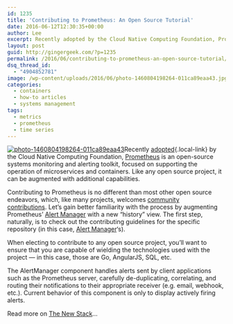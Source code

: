 ```yaml
---
id: 1235
title: 'Contributing to Prometheus: An Open Source Tutorial'
date: 2016-06-12T12:30:35+00:00
author: Lee
excerpt: Recently adopted by the Cloud Native Computing Foundation, Prometheus is an open-source systems monitoring and alerting toolkit, focused on supporting the operation of microservices and containers. Like any open source project, it can be augmented with additional capabilities.
layout: post
guid: http://gingergeek.com/?p=1235
permalink: /2016/06/contributing-to-prometheus-an-open-source-tutorial/
dsq_thread_id:
  - "4904852781"
image: /wp-content/uploads/2016/06/photo-1460804198264-011ca89eaa43.jpg
categories:
  - containers
  - how-to articles
  - systems management
tags:
  - metrics
  - prometheus
  - time series
---
```

[<img class="alignleft wp-image-1236 size-medium" src="https://i2.wp.com/gingergeek.com/wp-content/uploads/2016/06/photo-1460804198264-011ca89eaa43.jpg?resize=300%2C209" alt="photo-1460804198264-011ca89eaa43" data-id="1236" srcset="https://i2.wp.com/gingergeek.com/wp-content/uploads/2016/06/photo-1460804198264-011ca89eaa43.jpg?resize=300%2C209 300w, https://i2.wp.com/gingergeek.com/wp-content/uploads/2016/06/photo-1460804198264-011ca89eaa43.jpg?w=640 640w" sizes="(max-width: 300px) 100vw, 300px" data-recalc-dims="1" />](https://i2.wp.com/gingergeek.com/wp-content/uploads/2016/06/photo-1460804198264-011ca89eaa43.jpg)Recently [adopted](http://thenewstack.io/cloud-native-computing-foundation-prometheus-second-hosted-project/){.local-link} by the Cloud Native Computing Foundation, <a class="ext-link" href="http://www.prometheus.io/" rel="external nofollow">Prometheus</a> is an open-source systems monitoring and alerting toolkit, focused on supporting the operation of microservices and containers. Like any open source project, it can be augmented with additional capabilities.

Contributing to Prometheus is no different than most other open source endeavors, which, like many projects, welcomes <a class="ext-link" href="https://prometheus.io/community/" rel="external nofollow">community contributions</a>. Let’s gain better familiarity with the process by augmenting Prometheus’ <a class="ext-link" href="https://github.com/prometheus/alertmanager" rel="external nofollow">Alert Manager</a> with a new “history” view. The first step, naturally, is to check out the contributing guidelines for the specific repository (in this case, <a class="ext-link" href="https://github.com/prometheus/alertmanager/blob/master/CONTRIBUTING.md" rel="external nofollow">Alert Manager</a>‘s).

When electing to contribute to any open source project, you’ll want to ensure that you are capable of wielding the technologies used with the project — in this case, those are Go, AngularJS, SQL, etc. <!--more-->

The AlertManager component handles alerts sent by client applications such as the Prometheus server, carefully de-duplicating, correlating, and routing their notifications to their appropriate receiver (e.g. email, webhook, etc.). Current behavior of this component is only to display actively firing alerts.

Read more on [The New Stack](http://thenewstack.io/contributing-prometheus-history-alertmanager/)…